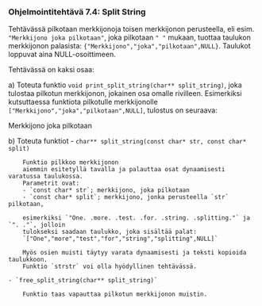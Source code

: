 ### Ohjelmointitehtävä 7.4: Split String

Tehtävässä pilkotaan merkkijonoja toisen merkkijonon perusteella, eli
esim. `"Merkkijono joka pilkotaan"`, joka pilkotaan `" "` mukaan, tuottaa
taulukon merkkijonon palasista: `{"Merkkijono","joka","pilkotaan",NULL}`.
Taulukot loppuvat aina NULL-osoittimeen.

Tehtävässä on kaksi osaa:

a) Toteuta funktio `void print_split_string(char** split_string)`, joka
tulostaa pilkotun merkkijonon, jokainen osa omalle rivilleen.
Esimerkiksi kutsuttaessa funktiota pilkotulle merkkijonolle 
`["Merkkijono","joka","pilkotaan",NULL]`, tulostus on seuraava:

Merkkijono
joka
pilkotaan

b) Toteuta funktiot 
    - `char** split_string(const char* str, const char* split)`
    
        Funktio pilkkoo merkkijonon
        aiemmin esitetyllä tavalla ja palauttaa osat dynaamisesti varatussa taulukossa.
        Parametrit ovat:
        - `const char* str`; merkkijono, joka pilkotaan
        - `const char* split`; merkkijono, jonka perusteella `str` pilkotaan,
        
        esimerkiksi `"One. .more. .test. .for. .string. .splitting."` ja `". ."`, jolloin
        tulokseksi saadaan taulukko, joka sisältää palat:
        `["One","more","test","for","string","splitting",NULL]`
    
        Myös osien muisti täytyy varata dynaamisesti ja teksti kopioida taulukkoon.
        Funktio `strstr` voi olla hyödyllinen tehtävässä.

    - `free_split_string(char** split_string)`
        
        Funktio taas vapauttaa pilkotun merkkijonon muistin.
